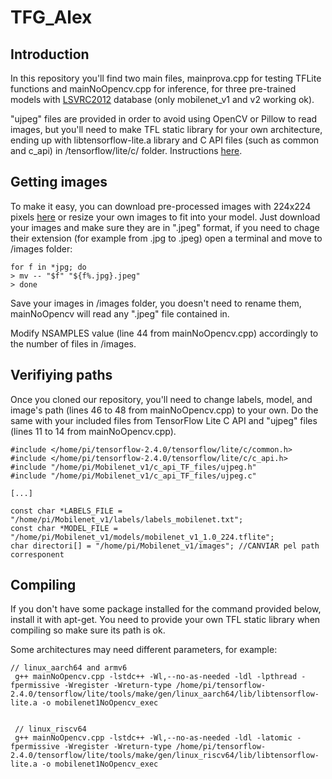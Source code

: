 # TFG_Alex

## Introduction



In this repository you'll find two main files, mainprova.cpp for testing TFLite functions and mainNoOpencv.cpp for inference, for three pre-trained models with [LSVRC2012](https://image-net.org/challenges/LSVRC/2012/) database (only mobilenet_v1 and v2 working ok).

"ujpeg" files are provided in order to avoid using OpenCV or Pillow to read images, but you'll need to make TFL static library for your own architecture, ending up with libtensorflow-lite.a library and C API files (such as common and c_api) in /tensorflow/lite/c/ folder. Instructions [here](https://docs.google.com/document/d/1YPtUKOZrmr-ISzwUWAtvIcHHQDuf9tASxwWozw0Kcs0/edit?usp=drive_link). 

## Getting images

To make it easy, you can download pre-processed images with 224x224 pixels [here](https://www.kaggle.com/datasets/abhinavnayak/catsvdogs-transformed) or resize your own images to fit into your model. Just download your images and make sure they are in ".jpeg" format, if you need to chage their extension (for example from .jpg to .jpeg) open a terminal and move to /images folder:

```
for f in *jpg; do
> mv -- "$f" "${f%.jpg}.jpeg"
> done
```

Save your images in /images folder, you doesn't need to rename them, mainNoOpencv will read any ".jpeg" file contained in.

Modify NSAMPLES value (line 44 from mainNoOpencv.cpp) accordingly to the number of files in /images.


## Verifiying paths

Once you cloned our repository, you'll need to change labels, model, and image's path (lines 46 to 48 from mainNoOpencv.cpp) to your own. Do the same with your included files from TensorFlow Lite C API and "ujpeg" files (lines 11 to 14 from mainNoOpencv.cpp).

```
#include </home/pi/tensorflow-2.4.0/tensorflow/lite/c/common.h>
#include </home/pi/tensorflow-2.4.0/tensorflow/lite/c/c_api.h>
#include "/home/pi/Mobilenet_v1/c_api_TF_files/ujpeg.h"
#include "/home/pi/Mobilenet_v1/c_api_TF_files/ujpeg.c"

[...]

const char *LABELS_FILE = "/home/pi/Mobilenet_v1/labels/labels_mobilenet.txt"; 
const char *MODEL_FILE = "/home/pi/Mobilenet_v1/models/mobilenet_v1_1.0_224.tflite"; 
char directori[] = "/home/pi/Mobilenet_v1/images"; //CANVIAR pel path corresponent 
```

## Compiling 

If you don't have some package installed for the command provided below, install it with apt-get.
You need to provide your own TFL static library when compiling so make sure its path is ok.

Some architectures may need different parameters, for example:

```
// linux_aarch64 and armv6
 g++ mainNoOpencv.cpp -lstdc++ -Wl,--no-as-needed -ldl -lpthread -fpermissive -Wregister -Wreturn-type /home/pi/tensorflow-2.4.0/tensorflow/lite/tools/make/gen/linux_aarch64/lib/libtensorflow-lite.a -o mobilenet1NoOpencv_exec


 // linux_riscv64
 g++ mainNoOpencv.cpp -lstdc++ -Wl,--no-as-needed -ldl -latomic -fpermissive -Wregister -Wreturn-type /home/pi/tensorflow-2.4.0/tensorflow/lite/tools/make/gen/linux_riscv64/lib/libtensorflow-lite.a -o mobilenet1NoOpencv_exec
```
